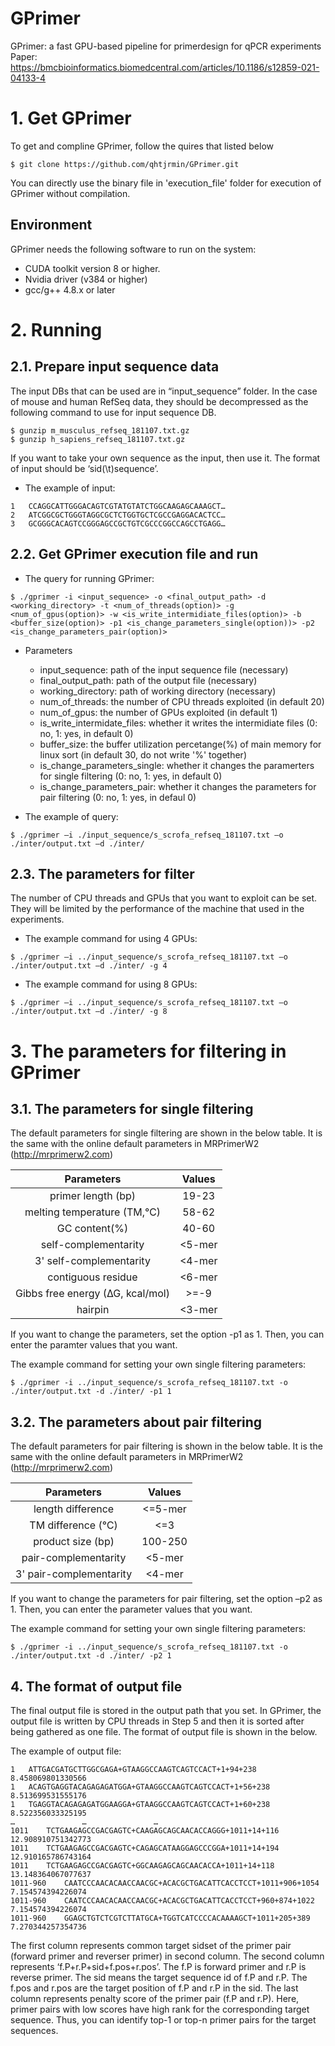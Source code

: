 # GPrimer
GPrimer: a fast GPU-based pipeline for primerdesign for qPCR experiments
Paper: https://bmcbioinformatics.biomedcentral.com/articles/10.1186/s12859-021-04133-4

# 1. Get GPrimer
To get and compline GPrimer, follow the quires that listed below
```
$ git clone https://github.com/qhtjrmin/GPrimer.git
```
You can directly use the binary file in 'execution_file' folder for execution of GPrimer without compilation.

## Environment
GPrimer needs the following software to run on the system:

- CUDA toolkit version 8 or higher.
- Nvidia driver (v384 or higher)
- gcc/g++ 4.8.x or later


# 2. Running
## 2.1. Prepare input sequence data
 The input DBs that can be used are in “input_sequence” folder. In the case of mouse and human RefSeq data, they should be decompressed as the following command to use for input sequence DB.
 
 ```
 $ gunzip m_musculus_refseq_181107.txt.gz 
 $ gunzip h_sapiens_refseq_181107.txt.gz
 ```
 
 If you want to take your own sequence as the input, then use it. The format of input should be ‘sid(\t)sequence’. 
 
- The example of input:
```
1	CCAGGCATTGGGACAGTCGTATGTATCTGGCAAGAGCAAAGCT…
2	ATCGGCGCTGGGTAGGCGCTCTGGTGCTCGCCGAGGACACTCC…
3	GCGGGCACAGTCCGGGAGCCGCTGTCGCCCGGCCAGCCTGAGG…
```

## 2.2. Get GPrimer execution file and run
- The query for running GPrimer:
```
$ ./gprimer -i <input_sequence> -o <final_output_path> -d <working_directory> -t <num_of_threads(option)> -g <num_of_gpus(option)> -w <is_write_intermidiate_files(option)> -b <buffer_size(option)> -p1 <is_change_parameters_single(option))> -p2 <is_change_parameters_pair(option)>
```
- Parameters
  - input_sequence: path of the input sequence file (necessary)
  - final_output_path: path of the output file (necessary)
  - working_directory: path of working directory (necessary)
  - num_of_threads: the number of CPU threads exploited (in default 20)
  - num_of_gpus: the number of GPUs exploited (in default 1)
  - is_write_intermidate_files: whether it writes the intermidiate files (0: no, 1: yes, in default 0)
  - buffer_size: the buffer utilization percetange(%) of main memory for linux sort (in default 30, do not write '%' together)
  - is_change_parameters_single: whether it changes the paramerters for single filtering (0: no, 1: yes, in default 0)
  - is_change_parameters_pair: whether it changes the parameters for pair filtering (0: no, 1: yes, in defaul 0)
  
- The example of query:
```
$ ./gprimer –i ./input_sequence/s_scrofa_refseq_181107.txt –o ./inter/output.txt –d ./inter/ 
```

## 2.3. The parameters for filter
 The number of CPU threads and GPUs that you want to exploit can be set. They will be limited by the performance of the machine that used in the experiments. 
 
- The example command for using 4 GPUs:
```
$ ./gprimer –i ../input_sequence/s_scrofa_refseq_181107.txt –o ./inter/output.txt –d ./inter/ -g 4
```
- The example command for using 8 GPUs:
```
$ ./gprimer –i ../input_sequence/s_scrofa_refseq_181107.txt –o ./inter/output.txt –d ./inter/ -g 8
```

# 3. The parameters for filtering in GPrimer
## 3.1. The parameters for single filtering
The default parameters for single filtering are shown in the below table. It is the same with the online default parameters in MRPrimerW2 (http://mrprimerw2.com)

|Parameters|Values|
|:---:|:---:|
|primer length (bp)|19-23|
|melting temperature (TM,℃)|58-62|
|GC content(%)|40-60|
|self-complementarity|<5-mer|
|3' self-complementarity|<4-mer|
|contiguous residue|<6-mer|
|Gibbs free energy (∆G, kcal/mol)|>=-9|
|hairpin|<3-mer|

If you want to change the parameters, set the option -p1 as 1. Then, you can enter the paramter values that you want.

The example command for setting your own single filtering parameters:
```
$ ./gprimer -i ../input_sequence/s_scrofa_refseq_181107.txt -o ./inter/output.txt -d ./inter/ -p1 1
```

## 3.2. The parameters about pair filtering
 The default parameters for pair filtering is shown in the below table. It is the same with the online default parameters in MRPrimerW2 (http://mrprimerw2.com)
 
|Parameters|Values|
|:---:|:---:|
|length difference|<=5-mer|
|TM difference (℃)|<=3|
|product size (bp)|100-250|
|pair-complementarity|<5-mer|
|3' pair-complementarity|<4-mer|

If you want to change the parameters for pair filtering, set the option –p2 as 1. Then, you can enter the parameter values that you want.

The example command for setting your own single filtering parameters:
```
$ ./gprimer -i ../input_sequence/s_scrofa_refseq_181107.txt -o ./inter/output.txt -d ./inter/ -p2 1
```

## 4. The format of output file
 The final output file is stored in the output path that you set. In GPrimer, the output file is written by CPU threads in Step 5 and then it is sorted after being gathered as one file. The format of output file is shown in the below.
 
The example of output file:
```
1   ATTGACGATGCTTGGCGAGA+GTAAGGCCAAGTCAGTCCACT+1+94+238 8.458069801330566
1   ACAGTGAGGTACAGAGAGATGGA+GTAAGGCCAAGTCAGTCCACT+1+56+238  8.513699531555176
1   TGAGGTACAGAGAGATGGAAGGA+GTAAGGCCAAGTCAGTCCACT+1+60+238  8.522356033325195
…				…				…
1011    TCTGAAGAGCCGACGAGTC+CAAGAGCAGCAACACCAGGG+1011+14+116    12.908910751342773
1011    TCTGAAGAGCCGACGAGTC+CAGAGCATAAGGAGCCCGGA+1011+14+194    12.910165786743164
1011    TCTGAAGAGCCGACGAGTC+GGCAAGAGCAGCAACACCA+1011+14+118 13.148364067077637
1011-960    CAATCCCAACACAACCAACGC+ACACGCTGACATTCACCTCCT+1011+906+1054   7.154574394226074
1011-960    CAATCCCAACACAACCAACGC+ACACGCTGACATTCACCTCCT+960+874+1022    7.154574394226074
1011-960    GGAGCTGTCTCGTCTTATGCA+TGGTCATCCCCACAAAAGCT+1011+205+389 7.270344257354736
```

The first column represents common target sidset of the primer pair (forward primer and reverser primer) in second column. The second column represents ‘f.P+r.P+sid+f.pos+r.pos’. The f.P is forward primer and r.P is reverse primer. The sid means the target sequence id of f.P and r.P. The f.pos and r.pos are the target position of f.P and r.P in the sid. The last column represents penalty score of the primer pair (f.P and r.P). Here, primer pairs with low scores have high rank for the corresponding target sequence. Thus, you can identify top-1 or top-n primer pairs for the target sequences.
